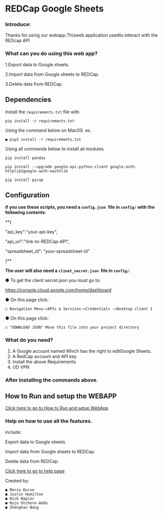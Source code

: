 # REDCap Google Sheets

### Introduce:

Thanks for using our webapp.Thisweb application usedto interact with the REDcap API

### What can you do using this web app?

1.Export data to Google sheets.


2.Import data from Google sheets to REDCap.


3.Delete data from REDCap.

## Dependencies

Install the ```requirements.txt``` file with 
```
pip install -r requirements.txt
```
Using the command below on MacOS. ex.
```
● pip3 install -r requirements.txt
```
Using all commands below to install all modules.
```
pip install pandas

pip install --upgrade google-api-python-client google-auth-httplib2google-auth-oauthlib

pip install pycap
```

## Configuration

**if you use these scripts, you need a ```config.json ```file in ```config/``` with the following
contents:**

**{

"api_key":"your-api-key",

"api_url":"link-to-REDCap-API",

"spreadsheet_id": "your-spreadsheet-id"

}**

**The user will also need a ```clinet_secret.json ```file in ```config/```.**

● To get the client secret.json you must go to:

https://console.cloud.google.com/home/dashboard

● On this page click:

    ○ Navigation Menu->APIs & Services->Credentials ->Desktop client 1

● On this page click:

    ○ "DOWNLOAD JSON" Move this file into your project directory

### What do you need?

1. A Google account named Which has the right to editGoogle Sheets.
2. A RedCap account and API key
3. Install the above Requirements
4. UD VPN


### After installing the commands above.

## How to Run and setup the WEBAPP


[Click here to go to How to Run and setup WebApp](/Runing_the_webapp.md)


### Help on how to use all the features.

include:

   Export data to Google sheets.
    
   Import data from Google sheets to REDCap.
    
   Delete data from REDCap.
    

[Click here to go to help page](/Collection/Help.md)


Created by:

```
● Mario Durso
● Justin Hamilton
● Nick Napior
● Kojo Otchere-Addo
● Zhenghan Wang
```
